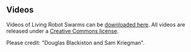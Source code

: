 ## Videos

Videos of Living Robot Swarms can be [downloaded here](https://drive.google.com).
All videos are released under a [Creative Commons license](http://creativecommons.org/licenses/by/4.0/). 
<br>

Please credit: "Douglas Blackiston and Sam Kriegman".
<br>


